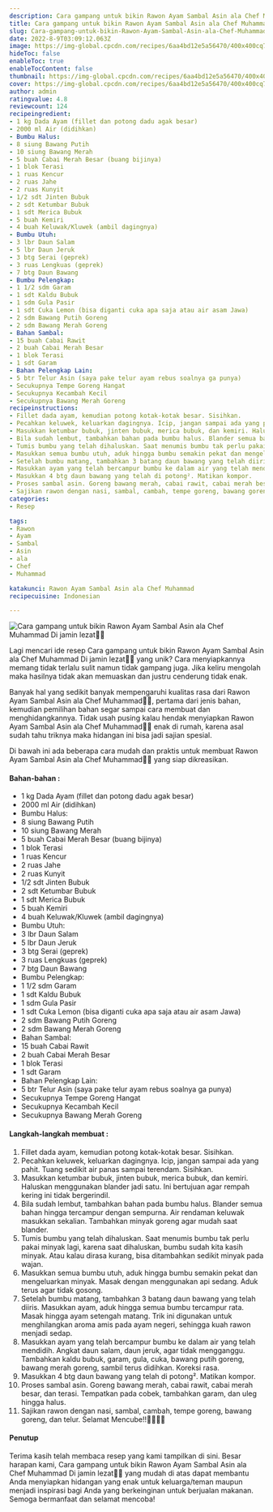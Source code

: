 ```yaml
---
description: Cara gampang untuk bikin Rawon Ayam Sambal Asin ala Chef Muhammad Di jamin lezat"
title: Cara gampang untuk bikin Rawon Ayam Sambal Asin ala Chef Muhammad Di jamin lezat
slug: Cara-gampang-untuk-bikin-Rawon-Ayam-Sambal-Asin-ala-Chef-Muhammad-Di-jamin-lezat
date: 2022-8-9T03:09:12.063Z
image: https://img-global.cpcdn.com/recipes/6aa4bd12e5a56470/400x400cq70/photo.jpg
hideToc: false
enableToc: true
enableTocContent: false
thumbnail: https://img-global.cpcdn.com/recipes/6aa4bd12e5a56470/400x400cq70/photo.jpg
cover: https://img-global.cpcdn.com/recipes/6aa4bd12e5a56470/400x400cq70/photo.jpg
author: admin
ratingvalue: 4.8
reviewcount: 124
recipeingredient:
- 1 kg Dada Ayam (fillet dan potong dadu agak besar)
- 2000 ml Air (didihkan)
- Bumbu Halus:
- 8 siung Bawang Putih
- 10 siung Bawang Merah
- 5 buah Cabai Merah Besar (buang bijinya)
- 1 blok Terasi
- 1 ruas Kencur
- 2 ruas Jahe
- 2 ruas Kunyit
- 1/2 sdt Jinten Bubuk
- 2 sdt Ketumbar Bubuk
- 1 sdt Merica Bubuk
- 5 buah Kemiri
- 4 buah Keluwak/Kluwek (ambil dagingnya)
- Bumbu Utuh:
- 3 lbr Daun Salam
- 5 lbr Daun Jeruk
- 3 btg Serai (geprek)
- 3 ruas Lengkuas (geprek)
- 7 btg Daun Bawang
- Bumbu Pelengkap:
- 1 1/2 sdm Garam
- 1 sdt Kaldu Bubuk
- 1 sdm Gula Pasir
- 1 sdt Cuka Lemon (bisa diganti cuka apa saja atau air asam Jawa)
- 2 sdm Bawang Putih Goreng
- 2 sdm Bawang Merah Goreng
- Bahan Sambal:
- 15 buah Cabai Rawit
- 2 buah Cabai Merah Besar
- 1 blok Terasi
- 1 sdt Garam
- Bahan Pelengkap Lain:
- 5 btr Telur Asin (saya pake telur ayam rebus soalnya ga punya)
- Secukupnya Tempe Goreng Hangat
- Secukupnya Kecambah Kecil
- Secukupnya Bawang Merah Goreng
recipeinstructions:
- Fillet dada ayam, kemudian potong kotak-kotak besar. Sisihkan.
- Pecahkan keluwek, keluarkan dagingnya. Icip, jangan sampai ada yang pahit. Tuang sedikit air panas sampai terendam. Sisihkan.
- Masukkan ketumbar bubuk, jinten bubuk, merica bubuk, dan kemiri. Haluskan menggunakan blander jadi satu. Ini bertujuan agar rempah kering ini tidak bergerindil.
- Bila sudah lembut, tambahkan bahan pada bumbu halus. Blander semua bahan hingga tercampur dengan sempurna. Air rendaman keluwak masukkan sekalian. Tambahkan minyak goreng agar mudah saat blander.
- Tumis bumbu yang telah dihaluskan. Saat menumis bumbu tak perlu pakai minyak lagi, karena saat dihaluskan, bumbu sudah kita kasih minyak. Atau kalau dirasa kurang, bisa ditambahkan sedikit minyak pada wajan.
- Masukkan semua bumbu utuh, aduk hingga bumbu semakin pekat dan mengeluarkan minyak. Masak dengan menggunakan api sedang. Aduk terus agar tidak gosong.
- Setelah bumbu matang, tambahkan 3 batang daun bawang yang telah diiris. Masukkan ayam, aduk hingga semua bumbu tercampur rata. Masak hingga ayam setengah matang. Trik ini digunakan untuk menghilangkan aroma amis pada ayam negeri, sehingga kuah rawon menjadi sedap.
- Masukkan ayam yang telah bercampur bumbu ke dalam air yang telah mendidih. Angkat daun salam, daun jeruk, agar tidak mengganggu. Tambahkan kaldu bubuk, garam, gula, cuka, bawang putih goreng, bawang merah goreng, sambil terus didihkan. Koreksi rasa.
- Masukkan 4 btg daun bawang yang telah di potong². Matikan kompor.
- Proses sambal asin. Goreng bawang merah, cabai rawit, cabai merah besar, dan terasi. Tempatkan pada cobek, tambahkan garam, dan uleg hingga halus.
- Sajikan rawon dengan nasi, sambal, cambah, tempe goreng, bawang goreng, dan telur. Selamat Mencube!!👨🏼‍🍳😀
categories:
- Resep

tags:
- Rawon
- Ayam
- Sambal
- Asin
- ala
- Chef
- Muhammad

katakunci: Rawon Ayam Sambal Asin ala Chef Muhammad
recipecuisine: Indonesian

---
```


![Cara gampang untuk bikin Rawon Ayam Sambal Asin ala Chef Muhammad Di jamin lezat👩‍🍳](https://img-global.cpcdn.com/recipes/6aa4bd12e5a56470/400x400cq70/photo.jpg)

Lagi mencari ide resep Cara gampang untuk bikin Rawon Ayam Sambal Asin ala Chef Muhammad Di jamin lezat👩‍🍳 yang unik? Cara menyiapkannya memang tidak terlalu sulit namun tidak gampang juga. Jika keliru mengolah maka hasilnya tidak akan memuaskan dan justru cenderung tidak enak.

Banyak hal yang sedikit banyak mempengaruhi kualitas rasa dari Rawon Ayam Sambal Asin ala Chef Muhammad👩‍🍳, pertama dari jenis bahan, kemudian pemilihan bahan segar sampai cara membuat dan menghidangkannya. Tidak usah pusing kalau hendak menyiapkan Rawon Ayam Sambal Asin ala Chef Muhammad👩‍🍳 enak di rumah, karena asal sudah tahu triknya maka hidangan ini bisa jadi sajian spesial.

Di bawah ini ada beberapa cara mudah dan praktis untuk membuat Rawon Ayam Sambal Asin ala Chef Muhammad👩‍🍳 yang siap dikreasikan.

<!--inarticleads1-->

#### Bahan-bahan :

- 1 kg Dada Ayam (fillet dan potong dadu agak besar)
- 2000 ml Air (didihkan)
- Bumbu Halus:
- 8 siung Bawang Putih
- 10 siung Bawang Merah
- 5 buah Cabai Merah Besar (buang bijinya)
- 1 blok Terasi
- 1 ruas Kencur
- 2 ruas Jahe
- 2 ruas Kunyit
- 1/2 sdt Jinten Bubuk
- 2 sdt Ketumbar Bubuk
- 1 sdt Merica Bubuk
- 5 buah Kemiri
- 4 buah Keluwak/Kluwek (ambil dagingnya)
- Bumbu Utuh:
- 3 lbr Daun Salam
- 5 lbr Daun Jeruk
- 3 btg Serai (geprek)
- 3 ruas Lengkuas (geprek)
- 7 btg Daun Bawang
- Bumbu Pelengkap:
- 1 1/2 sdm Garam
- 1 sdt Kaldu Bubuk
- 1 sdm Gula Pasir
- 1 sdt Cuka Lemon (bisa diganti cuka apa saja atau air asam Jawa)
- 2 sdm Bawang Putih Goreng
- 2 sdm Bawang Merah Goreng
- Bahan Sambal:
- 15 buah Cabai Rawit
- 2 buah Cabai Merah Besar
- 1 blok Terasi
- 1 sdt Garam
- Bahan Pelengkap Lain:
- 5 btr Telur Asin (saya pake telur ayam rebus soalnya ga punya)
- Secukupnya Tempe Goreng Hangat
- Secukupnya Kecambah Kecil
- Secukupnya Bawang Merah Goreng

<!--inarticleads2-->

#### Langkah-langkah membuat :

1. Fillet dada ayam, kemudian potong kotak-kotak besar. Sisihkan.
1. Pecahkan keluwek, keluarkan dagingnya. Icip, jangan sampai ada yang pahit. Tuang sedikit air panas sampai terendam. Sisihkan.
1. Masukkan ketumbar bubuk, jinten bubuk, merica bubuk, dan kemiri. Haluskan menggunakan blander jadi satu. Ini bertujuan agar rempah kering ini tidak bergerindil.
1. Bila sudah lembut, tambahkan bahan pada bumbu halus. Blander semua bahan hingga tercampur dengan sempurna. Air rendaman keluwak masukkan sekalian. Tambahkan minyak goreng agar mudah saat blander.
1. Tumis bumbu yang telah dihaluskan. Saat menumis bumbu tak perlu pakai minyak lagi, karena saat dihaluskan, bumbu sudah kita kasih minyak. Atau kalau dirasa kurang, bisa ditambahkan sedikit minyak pada wajan.
1. Masukkan semua bumbu utuh, aduk hingga bumbu semakin pekat dan mengeluarkan minyak. Masak dengan menggunakan api sedang. Aduk terus agar tidak gosong.
1. Setelah bumbu matang, tambahkan 3 batang daun bawang yang telah diiris. Masukkan ayam, aduk hingga semua bumbu tercampur rata. Masak hingga ayam setengah matang. Trik ini digunakan untuk menghilangkan aroma amis pada ayam negeri, sehingga kuah rawon menjadi sedap.
1. Masukkan ayam yang telah bercampur bumbu ke dalam air yang telah mendidih. Angkat daun salam, daun jeruk, agar tidak mengganggu. Tambahkan kaldu bubuk, garam, gula, cuka, bawang putih goreng, bawang merah goreng, sambil terus didihkan. Koreksi rasa.
1. Masukkan 4 btg daun bawang yang telah di potong². Matikan kompor.
1. Proses sambal asin. Goreng bawang merah, cabai rawit, cabai merah besar, dan terasi. Tempatkan pada cobek, tambahkan garam, dan uleg hingga halus.
1. Sajikan rawon dengan nasi, sambal, cambah, tempe goreng, bawang goreng, dan telur. Selamat Mencube!!👨🏼‍🍳😀

#### Penutup

Terima kasih telah membaca resep yang kami tampilkan di sini. Besar harapan kami, Cara gampang untuk bikin Rawon Ayam Sambal Asin ala Chef Muhammad Di jamin lezat👩‍🍳 yang mudah di atas dapat membantu Anda menyiapkan hidangan yang enak untuk keluarga/teman maupun menjadi inspirasi bagi Anda yang berkeinginan untuk berjualan makanan. Semoga bermanfaat dan selamat mencoba!